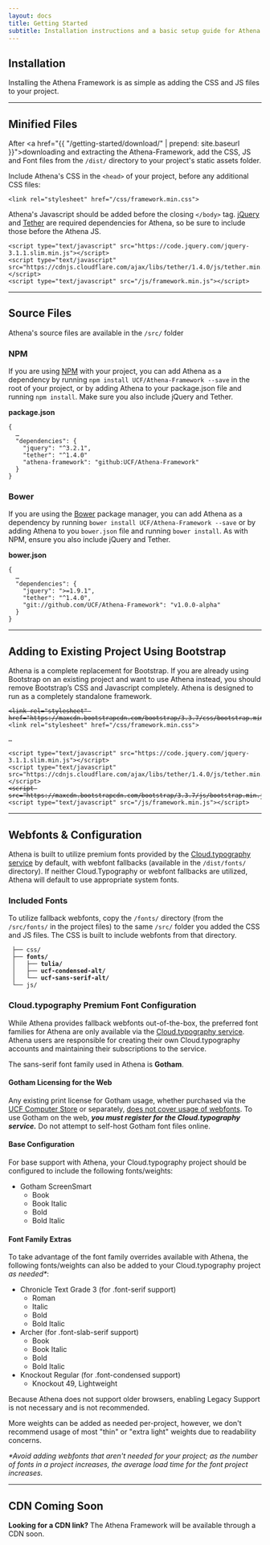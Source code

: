 ```yaml
---
layout: docs
title: Getting Started
subtitle: Installation instructions and a basic setup guide for Athena.
---
```


## Installation

Installing the Athena Framework is as simple as adding the CSS and JS files to your project.

___

## Minified Files

After <a href="{{ "/getting-started/download/" | prepend: site.baseurl }}">downloading and extracting the Athena-Framework,</a> add the CSS, JS and Font files from the `/dist/` directory to your project's static assets folder.

Include Athena's CSS in the <code>&lt;head&gt;</code> of your project, before any additional CSS files:

<pre><code>&lt;link rel="stylesheet" href="/css/framework.min.css"&gt;
</code></pre>

Athena's Javascript should be added before the closing <code>&lt;/body&gt;</code> tag. <a href="https://jquery.com/">jQuery</a> and <a href="http://tether.io/">Tether</a> are required dependencies for Athena, so be sure to include those before the Athena JS.

<pre><code>&lt;script type="text/javascript" src="https://code.jquery.com/jquery-3.1.1.slim.min.js"&gt;&lt;/script&gt;
&lt;script type="text/javascript" src="https://cdnjs.cloudflare.com/ajax/libs/tether/1.4.0/js/tether.min.js"&gt;&lt;/script&gt;
&lt;script type="text/javascript" src="/js/framework.min.js"&gt;&lt;/script&gt;
</code></pre>

___

## Source Files

Athena's source files are available in the `/src/` folder

### NPM
If you are using <a href="https://www.npmjs.com/">NPM</a> with your project, you can add Athena as a dependency by running `npm install UCF/Athena-Framework --save` in the root of your project, or by adding Athena to your package.json file and running `npm install`. Make sure you also include jQuery and Tether.

**package.json**
<pre><code>{
  &hellip;
  "dependencies": {
    "jquery": "^3.2.1",
    "tether": "^1.4.0"
    "athena-framework": "github:UCF/Athena-Framework"
  }
}</code></pre>

### Bower
If you are using the <a href="https://bower.io/">Bower</a> package manager, you can add Athena as a dependency by running `bower install UCF/Athena-Framework --save` or by adding Athena to you `bower.json` file and running `bower install`. As with NPM, ensure you also include jQuery and Tether.

**bower.json**
<pre><code>{
  &hellip;
  "dependencies": {
    "jquery": ">=1.9.1",
    "tether": "^1.4.0",
    "git://github.com/UCF/Athena-Framework": "v1.0.0-alpha"
  }
}</code></pre>

___

## Adding to Existing Project Using Bootstrap

Athena is a complete replacement for Bootstrap. If you are already using Bootstrap on an existing project and want to use Athena instead, you should remove Bootstrap’s CSS and Javascript completely. Athena is designed to run as a completely standalone framework.

<pre><code><strike>&lt;link rel="stylesheet" href="https://maxcdn.bootstrapcdn.com/bootstrap/3.3.7/css/bootstrap.min.css"&gt;</strike>
<span class="highlight">&lt;link rel="stylesheet" href="/css/framework.min.css"&gt;</span>

&hellip;

&lt;script type="text/javascript" src="https://code.jquery.com/jquery-3.1.1.slim.min.js"&gt;&lt;/script&gt;
&lt;script type="text/javascript" src="https://cdnjs.cloudflare.com/ajax/libs/tether/1.4.0/js/tether.min.js"&gt;&lt;/script&gt;
<strike>&lt;script src="https://maxcdn.bootstrapcdn.com/bootstrap/3.3.7/js/bootstrap.min.js"&gt;</strike>
<span class="highlight">&lt;script type="text/javascript" src="/js/framework.min.js"&gt;&lt;/script&gt;</span>
</code></pre>

___

## Webfonts &amp; Configuration

Athena is built to utilize premium fonts provided by the <a href="http://www.typography.com/cloud/welcome/">Cloud.typography service</a> by default, with webfont fallbacks (available in the `/dist/fonts/` directory). If neither Cloud.Typography or webfont fallbacks are utilized, Athena will default to use appropriate system fonts.

### Included Fonts

To utilize fallback webfonts, copy the `/fonts/` directory (from the `/src/fonts/` in the project files) to the same `/src/` folder you added the CSS and JS files. The CSS is built to include webfonts from that directory.

<pre><code> ├── css/
<strong> ├── fonts/
 │   ├── tulia/
 │   ├── ucf-condensed-alt/
 │   └── ucf-sans-serif-alt/</strong>
 └── js/
</code></pre>

### Cloud.typography Premium Font Configuration

While Athena provides fallback webfonts out-of-the-box, the preferred font families for Athena are only available via the <a href="http://www.typography.com/cloud/welcome/">Cloud.typography service</a>. Athena users are responsible for creating their own Cloud.typography accounts and maintaining their subscriptions to the service.

The sans-serif font family used in Athena is **Gotham**.

#### Gotham Licensing for the Web

Any existing print license for Gotham usage, whether purchased via the <a class="alert-link" href="https://cstore.ucf.edu/gotham/">UCF Computer Store</a> or separately, <a class="alert-link" href="https://www.typography.com/faq/question.php?faqID=15" target="_blank">does not cover usage of webfonts</a>.  To use Gotham on the web, ***you must register for the Cloud.typography service.***  Do not attempt to self-host Gotham font files online.

#### Base Configuration

For base support with Athena, your Cloud.typography project should be configured to include the following fonts/weights:

* Gotham ScreenSmart
  * Book
  * Book Italic
  * Bold
  * Bold Italic

#### Font Family Extras

To take advantage of the font family overrides available with Athena, the following fonts/weights can also be added to your Cloud.typography project *as needed&#42;*:

* Chronicle Text Grade 3 (for .font-serif support)
  * Roman
  * Italic
  * Bold
  * Bold Italic
* Archer (for .font-slab-serif support)
  * Book
  * Book Italic
  * Bold
  * Bold Italic
* Knockout Regular (for .font-condensed support)
  * Knockout 49, Lightweight

Because Athena does not support older browsers, enabling Legacy Support is not necessary and is not recommended.

More weights can be added as needed per-project, however, we don't recommend usage of most "thin" or "extra light" weights due to readability concerns.

*&#42;Avoid adding webfonts that aren't needed for your project; as the number of fonts in a project increases, the average load time for the font project increases.*

___


## CDN Coming Soon
**Looking for a CDN link?** The Athena Framework will be available through a CDN soon.

